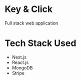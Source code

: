 # Key & Click 
Full stack web application 

# Tech Stack Used
- Next.js
- React.js 
- MongoDB 
- Stripe


<!-- - MERN  -->
<!-- - Redux  -->
<!-- - Stripe  -->
<!-- - JWT  -->

<!---
# Widget Tree
<pre>
Key & Click. 
└── TODOs
    ├── TODOs
    │   ├── TODOs
    │   │   └── TODOs
    │   │   
    │   ├── TODOs
    │   │   └── TODOs
    │   │       └── TODOs
    │   │
    │   ├── TODOs
    │   │   └── TODOs
    │   │       └── TODOs
    │   │           └── TODOs
    │   │
    │   ├── TODOs
    │   │   ├── TODOs
    │   │   │   ├── TODOs
    │   │   │   ├── TODOs
    │   │   │   └── TODOs
    │   │   │       └── TODOs
    │   │   │
    │   │   └── TODOs
    │   │       └── TODOs
    │   │           └── TODOs
    │   │
    │   └── TODOs
    │       └── TODOs
    │           ├── TODOs
    │           ├── TODOs
    │           ├── TODOs
    │           ├── TODOs
    │           ├── TODOs
    │           └── TODOs
    │
    └── TODOs
</pre> 
--> 
